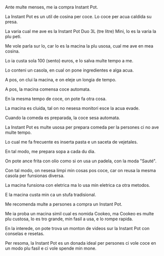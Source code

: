 Ante multe menses, me ia compra Instant Pot.

La Instant Pot es un util de cosina per coce. Lo coce per acua caldida su presa.

La varia cual me ave es la Instant Pot Duo 3L (tre litre) Mini, lo es la varia la plu peti.

Me vole parla sur lo, car lo es la macina la plu usosa, cual me ave en mea cosina.

Lo ia custa sola 100 (sento) euros, e lo salva multe tempo a me. 

Lo conteni un casola, en cual on pone ingredientes e alga acua.

A pos, on clui la macina, e on eleje un longia de tempo.

A pos, la macina comensa coce automata.

En la mesma tempo de coce, on pote fa otra cosa.

La macina es cluida, tal on no nesesa monitori esce la acua evade.

Cuando la comeda es preparada, la coce sesa automata.

La Instant Pot es multe usosa per prepara comeda per la persones ci no ave multe tempo.

Lo cual me fa frecuente es inserta pasta e un saceta de vejetales.

En tal modo, me prepara sopa a cada du dia.

On pote ance frita con olio como si on usa un padela, con la moda "Sauté".

Con tal modo, on nesesa limpi min cosas pos coce, car on reusa la mesma casola per funsionas diversa.

La macina funsiona con eletrica ma lo usa min eletrica ca otra metodos.

E la macina custa min ca un stufa tradisional.

Me recomenda multe a persones a compra un Instant Pot.

Me ia proba un macina simil cual es nomida Cookeo, ma Cookeo es multe plu custosa, lo es tro grande, min fasil a usa, e lo rompe rapida. 

En la interede, on pote trova un monton de videos sur la Instant Pot con conselas e resetas. 

Per resoma, la Instant Pot es un donada ideal per persones ci vole coce en un modo plu fasil e ci vole spende min mone.
